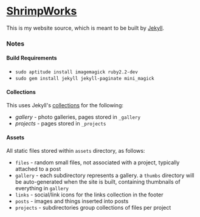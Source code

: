 # [ShrimpWorks](http://shrimpworks.za.net/)

This is my website source, which is meant to be built by [Jekyll](http://jekyllrb.com/).

### Notes

#### Build Requirements

- `sudo aptitude install imagemagick ruby2.2-dev`
- `sudo gem install jekyll jekyll-paginate mini_magick`

#### Collections

This uses Jekyll's [collections](https://jekyllrb.com/docs/collections/) for the following:

- *gallery* - photo galleries, pages stored in `_gallery`
- *projects* - pages stored in `_projects`

#### Assets

All static files stored within `assets` directory, as follows:

- `files` - random small files, not associated with a project, typically attached to a post
- `gallery` - each subdirectory represents a gallery. a `thumbs` directory will be auto-generated when the site is built, containing thumbnails of everything in `gallery`
- `links` - social/link icons for the links collection in the footer
- `posts` - images and things inserted into posts
- `projects` - subdirectories group collections of files per project

